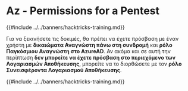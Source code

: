 # Az - Permissions for a Pentest

{{#include ../../banners/hacktricks-training.md}}

Για να ξεκινήσετε τις δοκιμές, θα πρέπει να έχετε πρόσβαση με έναν χρήστη με **δικαιώματα Αναγνώστη πάνω στη συνδρομή** και **ρόλο Παγκόσμιου Αναγνώστη στο AzureAD**. Αν ακόμα και σε αυτή την περίπτωση **δεν μπορείτε να έχετε πρόσβαση στο περιεχόμενο των Λογαριασμών Αποθήκευσης**, μπορείτε να το διορθώσετε με τον **ρόλο Συνεισφέροντα Λογαριασμού Αποθήκευσης**.

{{#include ../../banners/hacktricks-training.md}}
